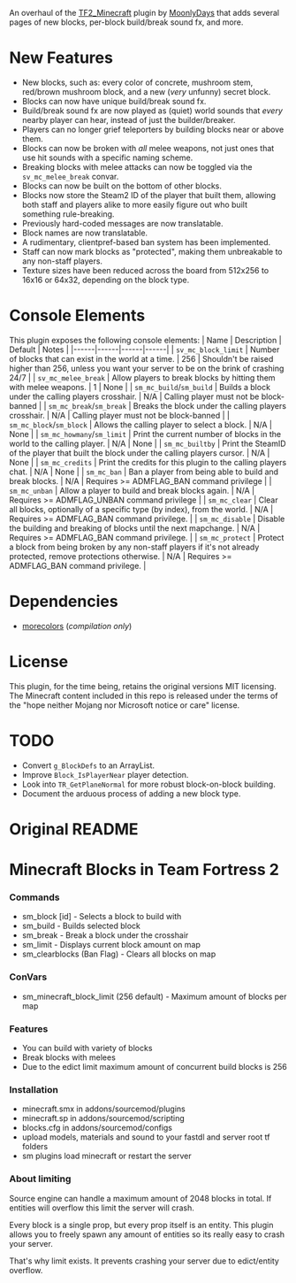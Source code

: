 An overhaul of the [TF2_Minecraft](https://github.com/MoonlyDays/TF2_MinecraftBlocks) plugin by [MoonlyDays](https://github.com/MoonlyDays) that adds several pages of new blocks, per-block build/break sound fx, and more.

New Features
==================
- New blocks, such as: every color of concrete, mushroom stem, red/brown mushroom block, and a new (*very* unfunny) secret block.
- Blocks can now have unique build/break sound fx.
- Build/break sound fx are now played as (quiet) world sounds that *every* nearby player can hear, instead of just the builder/breaker.
- Players can no longer grief teleporters by building blocks near or above them.
- Blocks can now be broken with *all* melee weapons, not just ones that use hit sounds with a specific naming scheme.
- Breaking blocks with melee attacks can now be toggled via the `sv_mc_melee_break` convar.
- Blocks can now be built on the bottom of other blocks.
- Blocks now store the Steam2 ID of the player that built them, allowing both staff and players alike to more easily figure out who built something rule-breaking.
- Previously hard-coded messages are now translatable.
- Block names are now translatable.
- A rudimentary, clientpref-based ban system has been implemented.
- Staff can now mark blocks as "protected", making them unbreakable to any non-staff players.
- Texture sizes have been reduced across the board from 512x256 to 16x16 or 64x32, depending on the block type.

Console Elements
==================
This plugin exposes the following console elements:
| Name | Description | Default | Notes |
|------|------|------|------|
| `sv_mc_block_limit` | Number of blocks that can exist in the world at a time. | 256 | Shouldn't be raised higher than 256, unless you want your server to be on the brink of crashing 24/7 |
| `sv_mc_melee_break` | Allow players to break blocks by hitting them with melee weapons. | 1 | None |
| `sm_mc_build`/`sm_build` | Builds a block under the calling players crosshair. | N/A | Calling player must not be block-banned |
| `sm_mc_break`/`sm_break` | Breaks the block under the calling players crosshair. | N/A | Calling player must not be block-banned |
| `sm_mc_block`/`sm_block` | Allows the calling player to select a block. | N/A | None |
| `sm_mc_howmany`/`sm_limit` | Print the current number of blocks in the world to the calling player. | N/A | None |
| `sm_mc_builtby` | Print the SteamID of the player that built the block under the calling players cursor. | N/A | None |
| `sm_mc_credits` | Print the credits for this plugin to the calling players chat. | N/A | None |
| `sm_mc_ban` | Ban a player from being able to build and break blocks. | N/A | Requires >= ADMFLAG_BAN command privilege |
| `sm_mc_unban` | Allow a player to build and break blocks again. | N/A | Requires >= ADMFLAG_UNBAN command privilege |
| `sm_mc_clear` | Clear all blocks, optionally of a specific type (by index), from the world. | N/A | Requires >= ADMFLAG_BAN command privilege. |
| `sm_mc_disable` | Disable the building and breaking of blocks until the next mapchange. | N/A | Requires >= ADMFLAG_BAN command privilege. |
| `sm_mc_protect` | Protect a block from being broken by any non-staff players if it's not already protected, remove protections otherwise. | N/A | Requires >= ADMFLAG_BAN command privilege. |

Dependencies
==================
- [morecolors](https://raw.githubusercontent.com/DoctorMcKay/sourcemod-plugins/master/scripting/include/morecolors.inc) (*compilation only*)

License
==================
This plugin, for the time being, retains the original versions MIT licensing.  
The Minecraft content included in this repo is released under the terms of the "hope neither Mojang nor Microsoft notice or care" license.

TODO
==================
- Convert `g_BlockDefs` to an ArrayList.
- Improve `Block_IsPlayerNear` player detection.
- Look into `TR_GetPlaneNormal` for more robust block-on-block building.
- Document the arduous process of adding a new block type.

Original README
==================

# Minecraft Blocks in Team Fortress 2
### Commands
- sm_block [id] - Selects a block to build with
- sm_build - Builds selected block
- sm_break - Break a block under the crosshair
- sm_limit - Displays current block amount on map
- sm_clearblocks (Ban Flag) - Clears all blocks on map

### ConVars
- sm_minecraft_block_limit (256 default) - Maximum amount of blocks per map

### Features
- You can build with variety of blocks
- Break blocks with melees
- Due to the edict limit maximum amount of concurrent build blocks is 256

### Installation
- minecraft.smx in addons/sourcemod/plugins
- minecraft.sp in addons/sourcemod/scripting
- blocks.cfg in addons/sourcemod/configs
- upload models, materials and sound to your fastdl and server root tf folders
- sm plugins load minecraft or restart the server

### About limiting
Source engine can handle a maximum amount of 2048 blocks in total. If entities will overflow this limit the server will crash.

Every block is a single prop, but every prop itself is an entity. This plugin allows you to freely spawn any amount of entities so its really easy to crash your server.

That's why limit exists. It prevents crashing your server due to edict/entity overflow. 
